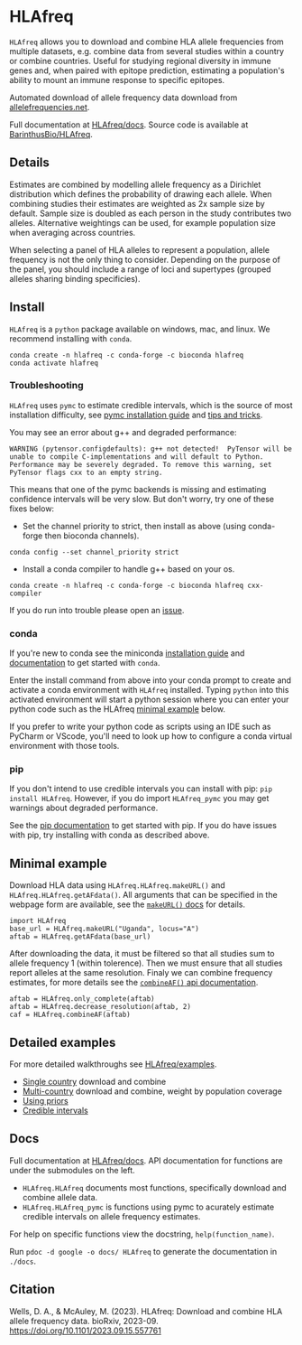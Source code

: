 # HLAfreq

`HLAfreq` allows you to download and combine HLA allele
frequencies from multiple datasets, e.g. combine data from
several studies within a country or combine countries.
Useful for studying regional diversity in immune genes
and, when paired with epitope prediction, estimating a population's
ability to mount an immune response to specific epitopes.

Automated download of allele frequency data download from 
[allelefrequencies.net](http://www.allelefrequencies.net/).

Full documentation at [HLAfreq/docs](https://BarinthusBio.github.io/HLAfreq/HLAfreq.html). Source code is available at [BarinthusBio/HLAfreq](https://github.com/BarinthusBio/HLAfreq).

## Details
Estimates are combined by modelling allele frequency as a 
Dirichlet distribution which defines the probability of drawing each
allele. When combining studies their estimates are weighted as 2x sample size by
default. Sample size is doubled as each person in the study
contributes two alleles. Alternative weightings can be used,
for example population size when averaging across countries.

When selecting a panel of HLA alleles to represent a population,
allele frequency is not the only thing to consider. Depending on
the purpose of the panel, you should include a range of loci and
supertypes (grouped alleles sharing binding specificies).

## Install
`HLAfreq` is a `python` package available on windows, mac, and linux. We recommend installing
with `conda`.
```
conda create -n hlafreq -c conda-forge -c bioconda hlafreq
conda activate hlafreq
```

### Troubleshooting
`HLAfreq` uses `pymc` to estimate credible intervals,
which is the source of most installation difficulty, see
[pymc installation guide](https://www.pymc.io/projects/docs/en/stable/installation.html) and [tips and tricks](https://conda-forge.org/docs/user/tipsandtricks/#using-multiple-channels).

You may see an error about g++ and degraded performance:
```
WARNING (pytensor.configdefaults): g++ not detected!  PyTensor will be unable to compile C-implementations and will default to Python. Performance may be severely degraded. To remove this warning, set PyTensor flags cxx to an empty string.
```

This means that one of the pymc backends is missing and estimating confidence
intervals will be very slow. But don't worry, try one of these fixes below:

- Set the channel priority to strict, then install as above (using conda-forge then bioconda channels).
```
conda config --set channel_priority strict
```

- Install a conda compiler to handle g++ based on your os.
```
conda create -n hlafreq -c conda-forge -c bioconda hlafreq cxx-compiler
```

If you do run into trouble please open an [issue](https://github.com/BarinthusBio/HLAfreq/issues).

### conda
If you're new to conda see the miniconda [installation guide](https://conda.io/projects/conda/en/stable/user-guide/install/index.html) and [documentation](https://docs.conda.io/projects/conda/en/stable/user-guide/index.html)
to get started with `conda`.

Enter the install command from above into your conda prompt to create and
activate a conda environment with `HLAfreq` installed.
Typing `python` into this activated environment will start
a python session where you can enter your python code such as
the HLAfreq [minimal example](#minimal-example) below.

If you prefer to write your python code as scripts using an IDE such as
PyCharm or VScode, you'll need to look up how to configure a conda
virtual environment with those tools.

### pip
If you don't intend to use credible intervals you can install
with pip: `pip install HLAfreq`.
However, if you do import `HLAfreq_pymc` you may get warnings
about degraded performance.

See the [pip documentation](https://pip.pypa.io/en/stable/)
to get started with pip. If you do have issues with pip,
try installing with conda as described above.

## Minimal example
Download HLA data using `HLAfreq.HLAfreq.makeURL()` and `HLAfreq.HLAfreq.getAFdata()`.
All arguments that can be specified in the webpage form are available,
see the [`makeURL()` docs](https://barinthusbio.github.io/HLAfreq/HLAfreq/HLAfreq.html#makeURL) for details.
```
import HLAfreq
base_url = HLAfreq.makeURL("Uganda", locus="A")
aftab = HLAfreq.getAFdata(base_url)
```

After downloading the data, it must be filtered so that all studies
sum to allele frequency 1 (within tolerence). Then we must ensure
that all studies report alleles at the same resolution.
Finaly we can combine frequency estimates, for more details see
the [`combineAF()` api documentation](https://barinthusbio.github.io/HLAfreq/HLAfreq/HLAfreq.html#combineAF).
```
aftab = HLAfreq.only_complete(aftab)
aftab = HLAfreq.decrease_resolution(aftab, 2)
caf = HLAfreq.combineAF(aftab)
```

## Detailed examples
For more detailed walkthroughs see [HLAfreq/examples](https://barinthusbio.github.io/HLAfreq/HLAfreq/examples.html).

- [Single country](https://BarinthusBio.github.io/HLAfreq/HLAfreq/examples/single_country.html) download and combine
- [Multi-country](https://BarinthusBio.github.io/HLAfreq/HLAfreq/examples/multi_country.html) download and combine, weight by population coverage
- [Using priors](https://BarinthusBio.github.io/HLAfreq/HLAfreq/examples/working_with_priors.html)
- [Credible intervals](https://BarinthusBio.github.io/HLAfreq/HLAfreq/examples/credible_intervals.html)

## Docs
Full documentation at [HLAfreq/docs](https://BarinthusBio.github.io/HLAfreq/HLAfreq.html).
API documentation for functions are under the submodules on the left.
- `HLAfreq.HLAfreq` documents most functions, specifically download and combine
allele data.
- `HLAfreq.HLAfreq_pymc` is functions using pymc to acurately estimate credible intervals on allele frequency estimates.

For help on specific functions view the docstring, `help(function_name)`.

Run `pdoc -d google -o docs/ HLAfreq` to generate the
documentation in `./docs`.
<!-- Documentation generated by pdoc should not be commited
as it is auto generated by a github action. -->


<!-- ## Developer notes
Install in dev mode
pip install -e HLAfreq
pip install -e .

Update version in setup.py

Update documentation with: `pdoc -d google -o docs/ HLAfreq`.
Note that github actions will automatically run this when pushed
to `main` branch.

Run tests `pytest`
Or allow nox to do it `nox`. Nox will also run linting.
On push github actions will run linting and pytest

Clear old build info
rm -rf build dist src/*.egg-info 

Build with `python -m build`.

twine check dist/*

Upload to test pypi
twine upload --repository testpypi dist/*

Install from test pypi
python3 -m pip install --extra-index-url https://test.pypi.org/simple/ HLAfreq

Upload to pypi
twine upload dist/*
-->

## Citation
Wells, D. A., & McAuley, M. (2023). HLAfreq: Download and combine HLA allele frequency data. bioRxiv, 2023-09. https://doi.org/10.1101/2023.09.15.557761 
